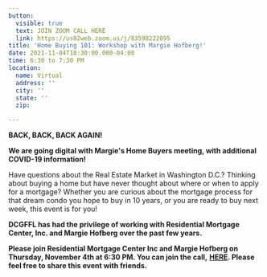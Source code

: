 ```yaml
---
button:
  visible: true
  text: JOIN ZOOM CALL HERE
  link: https://us02web.zoom.us/j/83598222095
title: 'Home Buying 101: Workshop with Margie Hofberg!'
date: 2021-11-04T18:30:00.000-04:00
time: 6:30 to 7:30 PM
location:
  name: Virtual
  address: ''
  city: ''
  state: ''
  zip: 

---
```

**BACK, BACK, BACK AGAIN!**

**We are going digital with Margie's Home Buyers meeting, with additional COVID-19 information!**

  
Have questions about the Real Estate Market in Washington D.C.? Thinking about buying a home but have never thought about where or when to apply for a mortgage? Whether you are curious about the mortgage process for that dream condo you hope to buy in 10 years, or you are ready to buy next week, this event is for you!   
  
**DCGFFL has had the privilege of working with Residential Mortgage Center, Inc. and Margie Hofberg over the past few years.**   
  
**Please join Residential Mortgage Center Inc and Margie Hofberg on Thursday, November 4th at 6:30 PM. You can join the call,** [**HERE**](https://dcgffl.us16.list-manage.com/track/click?u=44f118b44c71d10ae3076bec3&id=770a1970f8&e=c3641de19c)**. Please feel free to share this event with friends.**